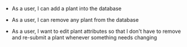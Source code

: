  - As a user, I can add a plant into the database
 - As a user, I can remove any plant from the database  

 - As a user, I want to edit plant attributes so that I don't have to remove and re-submit a plant whenever something needs changing  